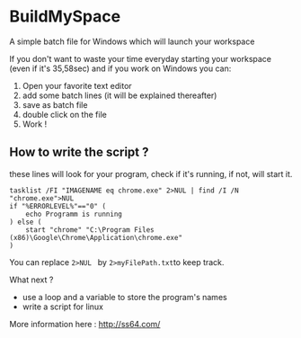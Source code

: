# BuildMySpace
A simple batch file for Windows which will launch your workspace

If you don't want to waste your time everyday starting your workspace (even if it's 35,58sec) and if you work on Windows you can:

1. Open your favorite text editor
2. add some batch lines (it will be explained thereafter)
3. save as batch file
4. double click on the file
5. Work !


## How to write the script ?

these lines will look for your program, check if it's running, if not, will start it.

``` 
tasklist /FI "IMAGENAME eq chrome.exe" 2>NUL | find /I /N "chrome.exe">NUL
if "%ERRORLEVEL%"=="0" (
	echo Programm is running
) else (
	start "chrome" "C:\Program Files (x86)\Google\Chrome\Application\chrome.exe"
)
```

You can replace ```2>NUL ``` by ```2>myFilePath.txt```to keep track.

What next ? 
*  use a loop and a variable to store the program's names
*  write a script for linux 

More information here : http://ss64.com/

